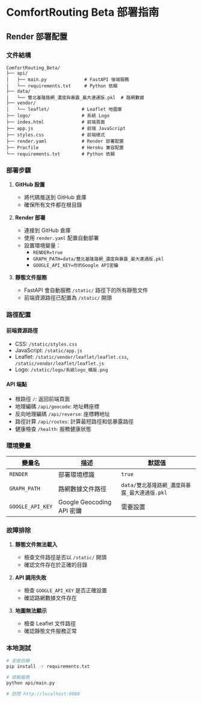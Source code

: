 # ComfortRouting Beta 部署指南

## Render 部署配置

### 文件結構
```
ComfortRouting_Beta/
├── api/
│   ├── main.py              # FastAPI 後端服務
│   └── requirements.txt     # Python 依賴
├── data/
│   └── 雙北基隆路網_濃度與暴露_最大連通版.pkl  # 路網數據
├── vendor/
│   └── leaflet/            # Leaflet 地圖庫
├── logo/                   # 系統 Logo
├── index.html              # 前端頁面
├── app.js                  # 前端 JavaScript
├── styles.css              # 前端樣式
├── render.yaml             # Render 部署配置
├── Procfile                # Heroku 兼容配置
└── requirements.txt        # Python 依賴
```

### 部署步驟

1. **GitHub 設置**
   - 將代碼推送到 GitHub 倉庫
   - 確保所有文件都在根目錄

2. **Render 部署**
   - 連接到 GitHub 倉庫
   - 使用 `render.yaml` 配置自動部署
   - 設置環境變量：
     - `RENDER=true`
     - `GRAPH_PATH=data/雙北基隆路網_濃度與暴露_最大連通版.pkl`
     - `GOOGLE_API_KEY=你的Google API密鑰`

3. **靜態文件服務**
   - FastAPI 會自動服務 `/static/` 路徑下的所有靜態文件
   - 前端資源路徑已配置為 `/static/` 開頭

### 路徑配置

#### 前端資源路徑
- CSS: `/static/styles.css`
- JavaScript: `/static/app.js`
- Leaflet: `/static/vendor/leaflet/leaflet.css`, `/static/vendor/leaflet/leaflet.js`
- Logo: `/static/logo/系統logo_橫版.png`

#### API 端點
- 根路徑 `/`: 返回前端頁面
- 地理編碼 `/api/geocode`: 地址轉座標
- 反向地理編碼 `/api/reverse`: 座標轉地址
- 路徑計算 `/api/routes`: 計算最短路徑和低暴露路徑
- 健康檢查 `/health`: 服務健康狀態

### 環境變量

| 變量名 | 描述 | 默認值 |
|--------|------|--------|
| `RENDER` | 部署環境標識 | `true` |
| `GRAPH_PATH` | 路網數據文件路徑 | `data/雙北基隆路網_濃度與暴露_最大連通版.pkl` |
| `GOOGLE_API_KEY` | Google Geocoding API 密鑰 | 需要設置 |

### 故障排除

1. **靜態文件無法載入**
   - 檢查文件路徑是否以 `/static/` 開頭
   - 確認文件存在於正確的目錄

2. **API 調用失敗**
   - 檢查 `GOOGLE_API_KEY` 是否正確設置
   - 確認路網數據文件存在

3. **地圖無法顯示**
   - 檢查 Leaflet 文件路徑
   - 確認靜態文件服務正常

### 本地測試

```bash
# 安裝依賴
pip install -r requirements.txt

# 啟動服務
python api/main.py

# 訪問 http://localhost:8000
```

